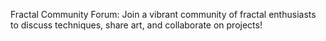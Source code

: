 Fractal Community Forum: Join a vibrant community of fractal enthusiasts to discuss techniques, share art, and collaborate on projects!